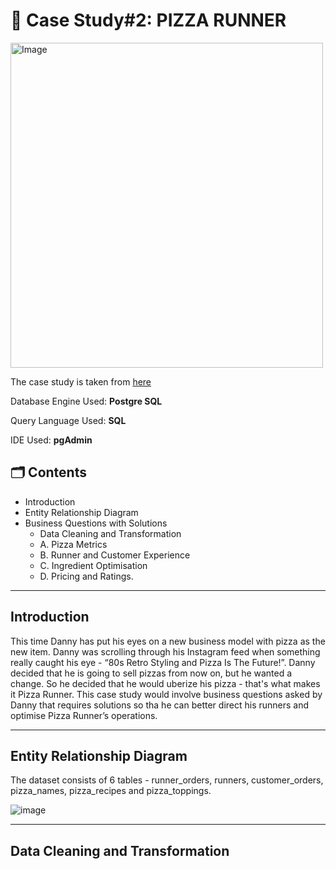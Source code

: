 # 🍕 Case Study#2: PIZZA RUNNER

<img src="https://8weeksqlchallenge.com/images/case-study-designs/2.png" alt="Image" width="500" height="520">

The case study is taken from [here](https://8weeksqlchallenge.com/case-study-2/)

Database Engine Used: **Postgre SQL**

Query Language Used: **SQL**

IDE Used: **pgAdmin**

## 🗂️ Contents
- Introduction
- Entity Relationship Diagram
- Business Questions with Solutions
   - Data Cleaning and Transformation
   - A. Pizza Metrics
   - B. Runner and Customer Experience
   - C. Ingredient Optimisation
   - D. Pricing and Ratings.

***

## Introduction

This time Danny has put his eyes on a new business model with pizza as the new item. Danny was scrolling through his Instagram feed when something really caught his eye - “80s Retro Styling and Pizza Is The Future!”. Danny decided that he is going to sell pizzas from now on, but he wanted a change. So he decided that he would uberize his pizza - that's what makes it Pizza Runner. This case study would involve business questions asked by Danny that requires solutions so tha he can better direct his runners and optimise Pizza Runner’s operations.

***

## Entity Relationship Diagram

The dataset consists of 6 tables - runner_orders, runners, customer_orders, pizza_names, pizza_recipes and pizza_toppings.

![image](https://github.com/user-attachments/assets/0f47259c-a2ba-47d8-b0d6-b475ef2d5676)

***

## Data Cleaning and Transformation
